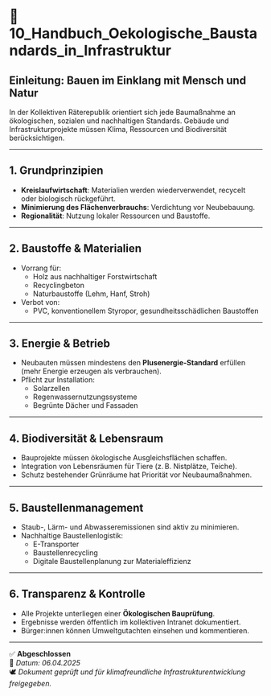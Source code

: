# 📘 10_Handbuch_Oekologische_Baustandards_in_Infrastruktur

## Einleitung: Bauen im Einklang mit Mensch und Natur

In der Kollektiven Räterepublik orientiert sich jede Baumaßnahme an ökologischen, sozialen und nachhaltigen Standards. Gebäude und Infrastrukturprojekte müssen Klima, Ressourcen und Biodiversität berücksichtigen.

---

## 1. Grundprinzipien

- **Kreislaufwirtschaft**: Materialien werden wiederverwendet, recycelt oder biologisch rückgeführt.
- **Minimierung des Flächenverbrauchs**: Verdichtung vor Neubebauung.
- **Regionalität**: Nutzung lokaler Ressourcen und Baustoffe.

---

## 2. Baustoffe & Materialien

- Vorrang für:
  - Holz aus nachhaltiger Forstwirtschaft
  - Recyclingbeton
  - Naturbaustoffe (Lehm, Hanf, Stroh)
- Verbot von:
  - PVC, konventionellem Styropor, gesundheitsschädlichen Baustoffen

---

## 3. Energie & Betrieb

- Neubauten müssen mindestens den **Plusenergie-Standard** erfüllen (mehr Energie erzeugen als verbrauchen).
- Pflicht zur Installation:
  - Solarzellen
  - Regenwassernutzungssysteme
  - Begrünte Dächer und Fassaden

---

## 4. Biodiversität & Lebensraum

- Bauprojekte müssen ökologische Ausgleichsflächen schaffen.
- Integration von Lebensräumen für Tiere (z. B. Nistplätze, Teiche).
- Schutz bestehender Grünräume hat Priorität vor Neubaumaßnahmen.

---

## 5. Baustellenmanagement

- Staub-, Lärm- und Abwasseremissionen sind aktiv zu minimieren.
- Nachhaltige Baustellenlogistik:
  - E-Transporter
  - Baustellenrecycling
  - Digitale Baustellenplanung zur Materialeffizienz

---

## 6. Transparenz & Kontrolle

- Alle Projekte unterliegen einer **Ökologischen Bauprüfung**.
- Ergebnisse werden öffentlich im kollektiven Intranet dokumentiert.
- Bürger:innen können Umweltgutachten einsehen und kommentieren.

---

✅ **Abgeschlossen**  
📅 *Datum: 06.04.2025*  
🕊️ *Dokument geprüft und für klimafreundliche Infrastrukturentwicklung freigegeben.*
